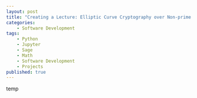 ```yaml
---
layout: post
title: "Creating a Lecture: Elliptic Curve Cryptography over Non-prime Finite Fields"
categories:
    - Software Development
tags:
    - Python
    - Jupyter
    - Sage
    - Math
    - Software Development
    - Projects
published: true
---
```


temp